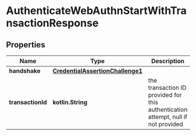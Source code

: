 
# AuthenticateWebAuthnStartWithTransactionResponse

## Properties
Name | Type | Description | Notes
------------ | ------------- | ------------- | -------------
**handshake** | [**CredentialAssertionChallenge1**](CredentialAssertionChallenge1.md) |  | 
**transactionId** | **kotlin.String** | the transaction ID provided for this authentication attempt, null if not provided |  [optional]



